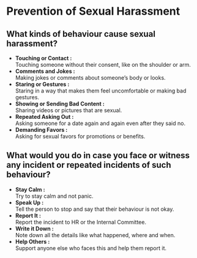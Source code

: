 # Prevention of Sexual Harassment

## What kinds of behaviour cause sexual harassment?  
- **Touching or Contact :**  
  Touching someone without their consent, like on the shoulder or arm.  
- **Comments and Jokes :**  
  Making jokes or comments about someone’s body or looks.  
- **Staring or Gestures :**  
  Staring in a way that makes them feel uncomfortable or making bad gestures.  
- **Showing or Sending Bad Content :**  
  Sharing videos or pictures that are sexual.  
- **Repeated Asking Out :**  
  Asking someone for a date again and again even after they said no.  
- **Demanding Favors :**  
  Asking for sexual favors for promotions or benefits.  

## What would you do in case you face or witness any incident or repeated incidents of such behaviour?  
- **Stay Calm :**  
  Try to stay calm and not panic.  
- **Speak Up :**  
  Tell the person to stop and say that their behaviour is not okay.  
- **Report It :**  
  Report the incident to HR or the Internal Committee.  
- **Write it Down :**  
  Note down all the details like what happened, where and when.  
- **Help Others :**  
  Support anyone else who faces this and help them report it.  

